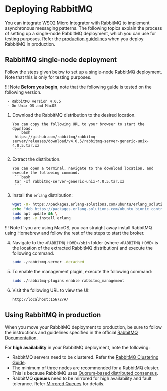 # Deploying RabbitMQ

You can integrate WSO2 Micro Integrator with RabbitMQ to implement asynchronous messaging patterns. The following topics explain the process of setting up a single-node RabbitMQ deployment, which you can use for testing purposes. Refer the [production guidelines](#using-rabbitmq-in-production) when you deploy RabbitMQ in production.

## RabbitMQ single-node deployment

Follow the steps given below to set up a single-node RabbitMQ deployment. Note that this is only for testing purposes.

!!! Note
     **Before you begin**, note that the following guide is tested on the following version.

     - RabbitMQ version 4.0.5 
     - On Unix OS and MacOS

1. Download the RabbitMQ distribution to the desired location. 

       You can copy the following URL to your browser to start the download.
	    ```bash
	    https://github.com/rabbitmq/rabbitmq-server/releases/download/v4.0.5/rabbitmq-server-generic-unix-4.0.5.tar.xz
	    ```
    
2. Extract the distribution. 

	   You can open a terminal, navigate to the download location, and execute the following command.
	    ```bash
	    tar -xf rabbitmq-server-generic-unix-4.0.5.tar.xz
	    ```

3. Install the `erlang` distribution:

    ```bash
    wget -O- https://packages.erlang-solutions.com/ubuntu/erlang_solutions.asc | sudo apt-key add -
    echo "deb https://packages.erlang-solutions.com/ubuntu bionic contrib" | sudo tee /etc/apt/sources.list.d/rabbitmq.list && \
    sudo apt update && \
    sudo apt -y install erlang
    ```

!!! Note
     If you are using MacOS, you can straight away install RabbitMQ using Homebrew and follow the rest of the steps to start the broker.


4. Navigate to the `<RABBITMQ_HOME>/sbin` folder (where `<RABBITMQ_HOME>` is the location of the extracted RabbitMQ distribution) and execute the following command.

    ```bash
    sudo ./rabbitmq-server -detached
    ```
    
5. To enable the management plugin, execute the following command:

    ```bash
    sudo ./rabbitmq-plugins enable rabbitmq_management
    ```
    
6. Visit the following URL to view the UI:

    ```bash
    http://localhost:15672/#/
    ```
    
## Using RabbitMQ in production

When you move your RabbitMQ deployment to production, be sure to follow the instructions and guidelines specified in the official [RabbitMQ Documentation](https://www.rabbitmq.com/download.html).

For **high availability** in your RabbitMQ deployment, note the following:

-  RabbitMQ servers need to be clustered. Refer the [RabbitMQ Clustering Guide](https://www.rabbitmq.com/clustering.html).
-  The minimum of three nodes are recommended for a RabbitMQ cluster. This is because RabbitMQ uses [Quorum-based distributed consensus](https://www.rabbitmq.com/clustering.html#node-count).
-  RabbitMQ **queues** need to be mirrored for high availability and fault tolerance. Refer [Mirrored Queues](https://www.rabbitmq.com/ha.html) for details.
 